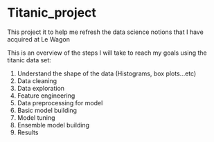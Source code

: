 # Titanic_project
This project it to help me refresh the data science notions that I have acquired at Le Wagon

This is an overview of the steps I will take to reach my goals using the titanic data set:
1. Understand the shape of the data (Histograms, box plots...etc)
2. Data cleaning
3. Data exploration
4. Feature engineering
5. Data preprocessing for model
6. Basic model building
7. Model tuning
8. Ensemble model building
9. Results

